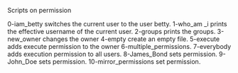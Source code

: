 Scripts on permission

0-iam_betty switches the current user to the user betty.
1-who_am _i prints the effective username of the current user.
2-groups prints the groups.
3-new_owner changes the owner
4-empty create an empty file.
5-execute adds execute permission to the owner
6-multiple_permissions.
7-everybody adds execution permission to all users.
8-James_Bond sets permission.
9-John_Doe sets permission.
10-mirror_permissions set permission.

